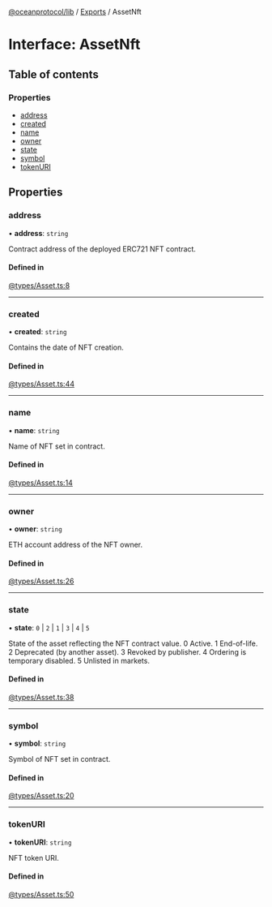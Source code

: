 [@oceanprotocol/lib](../README.md) / [Exports](../modules.md) / AssetNft

# Interface: AssetNft

## Table of contents

### Properties

- [address](AssetNft.md#address)
- [created](AssetNft.md#created)
- [name](AssetNft.md#name)
- [owner](AssetNft.md#owner)
- [state](AssetNft.md#state)
- [symbol](AssetNft.md#symbol)
- [tokenURI](AssetNft.md#tokenuri)

## Properties

### address

• **address**: `string`

Contract address of the deployed ERC721 NFT contract.

#### Defined in

[@types/Asset.ts:8](https://github.com/oceanprotocol/ocean.js/blob/fbcd13ac/src/@types/Asset.ts#L8)

___

### created

• **created**: `string`

Contains the date of NFT creation.

#### Defined in

[@types/Asset.ts:44](https://github.com/oceanprotocol/ocean.js/blob/fbcd13ac/src/@types/Asset.ts#L44)

___

### name

• **name**: `string`

Name of NFT set in contract.

#### Defined in

[@types/Asset.ts:14](https://github.com/oceanprotocol/ocean.js/blob/fbcd13ac/src/@types/Asset.ts#L14)

___

### owner

• **owner**: `string`

ETH account address of the NFT owner.

#### Defined in

[@types/Asset.ts:26](https://github.com/oceanprotocol/ocean.js/blob/fbcd13ac/src/@types/Asset.ts#L26)

___

### state

• **state**: ``0`` \| ``2`` \| ``1`` \| ``3`` \| ``4`` \| ``5``

State of the asset reflecting the NFT contract value.
0	Active.
1	End-of-life.
2	Deprecated (by another asset).
3	Revoked by publisher.
4	Ordering is temporary disabled.
5  Unlisted in markets.

#### Defined in

[@types/Asset.ts:38](https://github.com/oceanprotocol/ocean.js/blob/fbcd13ac/src/@types/Asset.ts#L38)

___

### symbol

• **symbol**: `string`

Symbol of NFT set in contract.

#### Defined in

[@types/Asset.ts:20](https://github.com/oceanprotocol/ocean.js/blob/fbcd13ac/src/@types/Asset.ts#L20)

___

### tokenURI

• **tokenURI**: `string`

NFT token URI.

#### Defined in

[@types/Asset.ts:50](https://github.com/oceanprotocol/ocean.js/blob/fbcd13ac/src/@types/Asset.ts#L50)
